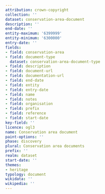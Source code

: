 ```yaml
---
attribution: crown-copyright
collection: ''
dataset: conservation-area-document
description: ''
end-date: ''
entity-maximum: '6399999'
entity-minimum: '6300000'
entry-date: ''
fields:
- field: conservation-area
- field: document-type
  dataset: conservation-area-document-type
- field: description
- field: document-url
- field: documentation-url
- field: end-date
- field: entity
- field: entry-date
- field: name
- field: notes
- field: organisation
- field: prefix
- field: reference
- field: start-date
key-field: ''
licence: ogl3
name: Conservation area document
paint-options: ''
phase: discovery
plural: Conservation area documents
prefix: ''
realm: dataset
start-date: ''
themes:
- heritage
typology: document
wikidata: ''
wikipedia: ''
---
```

